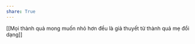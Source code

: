 ```yaml
---
share: True
---
```

[[Mọi thành quả mong muốn nhỏ hơn đều là giả thuyết từ thành quả mẹ đổi dạng]]
